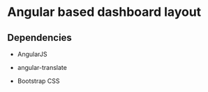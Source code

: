 # Angular based dashboard layout

## Dependencies


- AngularJS
- angular-translate

- Bootstrap CSS